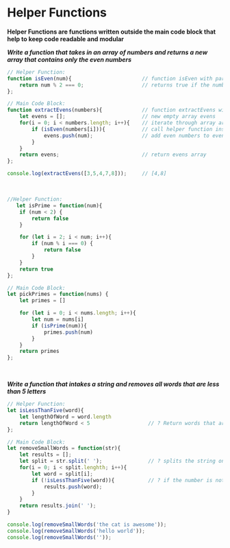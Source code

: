 # Helper Functions
 **Helper Functions are functions written outside the main code block that help to keep code readable and modular**

***Write a function that takes in an array of numbers and returns a new array that contains only the even numbers***
```js
// Helper Function:
function isEven(num){                       // function isEven with parameter num
    return num % 2 === 0;                   // returns true if the number is even
};

// Main Code Block:
function extractEvens(numbers){             // function extractEvens with parameter numbers
    let evens = [];                         // new empty array evens
    for(i = 0; i < numbers.length; i++){    // iterate through array argument
        if (isEven(numbers[i])){            // call helper function inside main code block
            evens.push(num);                // add even numbers to evens array
        }
    }
    return evens;                           // return evens array
};

console.log(extractEvens([3,5,4,7,8]));     // [4,8]
```
<br>

```js
//Helper Function:
   let isPrime = function(num){
    if (num < 2) {
        return false
    }

    for (let i = 2; i < num; i++){
        if (num % i === 0) {
            return false
        }
    }
    return true
};

// Main Code Block:
let pickPrimes = function(nums) {
    let primes = []

    for (let i = 0; i < nums.length; i++){
        let num = nums[i]
        if (isPrime(num)){
            primes.push(num)
        }
    }
    return primes
};
```
<br>

***Write a function that intakes a string and removes all words that are less than 5 letters***
```js
// Helper Function:
let isLessThanFive(word){
    let lengthOfWord = word.length
    return lengthOfWord < 5                   // ? Return words that are less than five
};

// Main Code Block:
let removeSmallWords = function(str){
    let results = [];
    let split = str.split(' ');               // ? splits the string on spaces
    for(i = 0; i < split.lenghth; i++){
        let word = split[i];
        if (!isLessThanFive(word)){           // ? if the number is not less than five
            results.push(word);
        }
    }
    return results.join(' ');
}

console.log(removeSmallWords('the cat is awesome'));
console.log(removeSmallWords('hello world'));
console.log(removeSmallWords(''));
```
